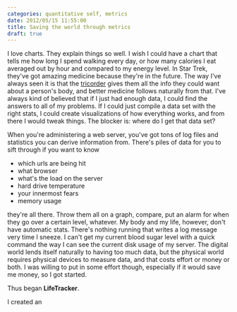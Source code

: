 ```yaml
---
categories: quantitative self, metrics
date: 2012/05/15 11:55:00
title: Saving the world through metrics
draft: true
---
```

I love charts. They explain things so well. I wish I could have a chart that tells me how long I spend walking every day, or how many calories I eat averaged out by hour and compared to my energy level. In Star Trek, they've got amazing medicine because they're in the future. The way I've always seen it is that the [tricorder](http://en.wikipedia.org/wiki/Tricorder) gives them all the info they could want about a person's body, and better medicine follows naturally from that. I've always kind of believed that if I just had enough data, I could find the answers to all of my problems. If I could just compile a data set with the right stats, I could create visualizations of how everything works, and from there I would tweak things. The blocker is: where do I get that data set?

When you're administering a web server, you've got tons of log files and statistics you can derive information from. There's piles of data for you to sift through if you want to know

* which urls are being hit
* what browser
* what's the load on the server
* hard drive temperature
* your innermost fears
* memory usage

they're all there. Throw them all on a graph, compare, put an alarm for when they go over a certain level, whatever. My body and my life, however, don't have automatic stats. There's nothing running that writes a log message very time I sneeze. I can't get my current blood sugar level with a quick command the way I can see the current disk usage of my server. The digital world lends itself naturally to having too much data, but the physical world requires physical devices to measure data, and that costs effort or money or both. I was willing to put in some effort though, especially if it would save me money, so I got started.

Thus began **LifeTracker**.

I created an
